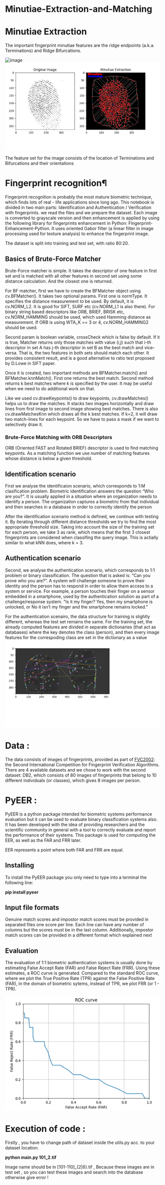 # Minutiae-Extraction-and-Matching

# Minutiae Extraction
The important fingerprint minutiae features are the ridge endpoints (a.k.a. Terminations) and Ridge Bifurcations.

![image](https://user-images.githubusercontent.com/13918778/35665327-9ddbd220-06da-11e8-8fa9-1f5444ee2036.png)
![image](https://github.com/YogeshMoun/Minutiae-Extraction-and-Matching/blob/main/result/minutiae_1.png)

The feature set for the image consists of the location of Terminations and Bifurcations and their orientations

# Fingerprint recognition¶
Fingerprint recognition is probably the most mature biometric technique, which finds lots of real - life applications since long ago. This notebook is divided in two main parts: Identification and Authentication / Verification with fingerprints.
we read the files and we prepare the dataset. Each image is converted to grayscale version and then enhancement is applied by using the following library for fingerprints enhancement in Python: Fingerprint-Enhancement-Python. It uses oriented Gabor filter (a linear filter in image processing used for texture analysis) to enhance the fingerprint image.

The dataset is split into training and test set, with ratio 80:20.
## Basics of Brute-Force Matcher
Brute-Force matcher is simple. It takes the descriptor of one feature in first set and is matched with all other features in second set using some distance calculation. And the closest one is returned.

For BF matcher, first we have to create the BFMatcher object using cv.BFMatcher(). It takes two optional params. First one is normType. It specifies the distance measurement to be used. By default, it is cv.NORM_L2. It is good for SIFT, SURF etc (cv.NORM_L1 is also there). For binary string based descriptors like ORB, BRIEF, BRISK etc, cv.NORM_HAMMING should be used, which used Hamming distance as measurement. If ORB is using WTA_K == 3 or 4, cv.NORM_HAMMING2 should be used.

Second param is boolean variable, crossCheck which is false by default. If it is true, Matcher returns only those matches with value (i,j) such that i-th descriptor in set A has j-th descriptor in set B as the best match and vice-versa. That is, the two features in both sets should match each other. It provides consistent result, and is a good alternative to ratio test proposed by D.Lowe in SIFT paper.

Once it is created, two important methods are BFMatcher.match() and BFMatcher.knnMatch(). First one returns the best match. Second method returns k best matches where k is specified by the user. It may be useful when we need to do additional work on that.

Like we used cv.drawKeypoints() to draw keypoints, cv.drawMatches() helps us to draw the matches. It stacks two images horizontally and draw lines from first image to second image showing best matches. There is also cv.drawMatchesKnn which draws all the k best matches. If k=2, it will draw two match-lines for each keypoint. So we have to pass a mask if we want to selectively draw it.

### Brute-Force Matching with ORB Descriptors
ORB (Oriented FAST and Rotated BRIEF) descriptor is used to find matching keypoints. As a matching function we use number of matching features whose distance is below a given threshold.
## Identification scenario
First we analyse the identificaion scenario, which corresponds to 1:M clasification problem. Biometric identification answers the question “Who are you?”. It is usually applied in a situation where an organization needs to identify a person. The organization captures a biometric from that individual and then searches in a database in order to correctly identify the person

After the identification scenario method is defined, we continue with testing it. By iterating through different distance thresholds we try to find the most appropriate threshold size. Taking into account the size of the training set for each person, we take 3 as rank, which means that the first 3 closest fingerprints are considered when classifing the query image. This is actially similar to what kNN does, where k = 3.

## Authentication scenario
Second, we analyse the authentication scenario, which corresponds to 1:1 problem or binary classification. The question that is asked is: “Can you prove who you are?”. A system will challenge someone to prove their identity and the person has to respond in order to allow them access to a system or service. For example, a person touches their finger on a sensor embedded in a smartphone, used by the authentication solution as part of a challenge/response system. "Is it my finger? Yes, then my smartphone is unlocked, or No it isn’t my finger and the smartphone remains locked."

For the authentication scenairo, the data structure for training is slightly different, whereas the test set remains the same. For the training set, the already computed features are divided in separate dictionaries (that act as databases) where the key denotes the class (person), and then every image features for the correspoding class are set in the dictionary as a value
![image](https://github.com/YogeshMoun/Minutiae-Extraction-and-Matching/blob/main/result/matched_1.png)

# Data :
The data consists of images of fingerprints, provided as part of [FVC2002](http://bias.csr.unibo.it/fvc2002/download.asp): the Second International Competition for Fingerprint Verification Algorithms. There are 4 available datasets and we chose to work with the second dataset: DB2, which consists of 80 images of fingerprints that belong to 10 different individuals (or classes), which gives 8 images per person.
# PyEER :
PyEER is a python package intended for biometric systems performance evaluation but it can be used to evaluate binary classification systems also. It has been developed with the idea of providing researchers and the scientific community in general with a tool to correctly evaluate and report the performance of their systems.
This package is used for computing the EER, as well as the FAR and FRR later.

EER represents a point where both FAR and FRR are equal.
## Installing
To install the PyEER package you only need to type into a terminal the following line:

**pip install pyeer**
## Input file formats
Genuine match scores and impostor match scores must be provided in separated files one score per line. Each line can have any number of columns but the scores must be in the last column. Additionally, impostor match scores can be provided in a different format which explained next
## Evaluation
The evaluation of 1:1 biometric authentication systems is usually done by estimating False Accept Rate (FAR) and False Reject Rate (FRR). Using these estimates, a ROC curve is generated. Compared to the standard ROC curve, where we plot the True Positive Rate (TPR) against the False Positive Rate (FAR), in the domain of biometric sytems, instead of TPR, we plot FRR (or 1 - TPR).

![image](https://github.com/YogeshMoun/Minutiae-Extraction-and-Matching/blob/main/result/roc_1.png)

# Execution of code :
Firstly , you have to change path of dataset inside the utils.py acc. to your dataset location.

**python main.py 101_2.tif**

Image name should be in [101-110]_{2|6}.tif , Because these images are in test set , so you can test these images and search into the database otherwise give error !
